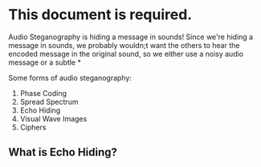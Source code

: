 # This document is required.

Audio Steganography is hiding a message in sounds!
Since we're hiding a message in sounds, we probably wouldn;t want the others to hear the encoded message in the original sound, so we either use a noisy audio message or a subtle *

Some forms of audio steganography:
1. Phase Coding
2. Spread Spectrum
3. Echo Hiding
4. Visual Wave Images
5. Ciphers

## What is Echo Hiding?